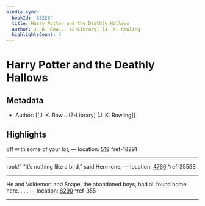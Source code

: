 ```yaml
---
kindle-sync:
  bookId: '33226'
  title: Harry Potter and the Deathly Hallows
  author: J. K. Row... (Z-Library) (J. K. Rowling
  highlightsCount: 3
---
```

# Harry Potter and the Deathly Hallows
## Metadata
* Author: [[J. K. Row... (Z-Library) (J. K. Rowling]]

## Highlights
off with some of your lot, — location: [519]() ^ref-18291

---
rook!” “It’s nothing like a bird,” said Hermione, — location: [4766]() ^ref-35593

---
He and Voldemort and Snape, the abandoned boys, had all found home here. . . . — location: [8290]() ^ref-355

---
